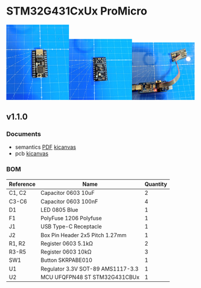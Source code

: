 # STM32G431CxUx ProMicro

<img src="./photo1.jpeg" width="33%"/><img src="./photo2.jpeg" width="33%"/><img src="./photo3.jpeg" width="33%"/>

## v1.1.0

### Documents

- semantics [PDF](./stm32g431-promicro-v1.1.0.pdf) [kicanvas](https://kicanvas.org/?github=https%3A%2F%2Fgithub.com%2F74th%2Fstm32-promicro%2Fblob%2Fstm32g431cxux%2F1.1.0%2Fstm32g431cxux%2Fstm32g431cxux.kicad_sch)
- pcb [kicanvas](https://kicanvas.org/?github=https%3A%2F%2Fgithub.com%2F74th%2Fstm32-promicro%2Fblob%2Fstm32g431cxux%2F1.1.0%2Fstm32g431cxux%2Fstm32g431cxux.kicad_pcd)

### BOM

| Reference | Name                              | Quantity |
| --------- | --------------------------------- | -------- |
| C1, C2    | Capacitor 0603 10uF               | 2        |
| C3-C6     | Capacitor 0603 100nF              | 4        |
| D1        | LED 0805 Blue                     | 1        |
| F1        | PolyFuse 1206 Polyfuse            | 1        |
| J1        | USB Type-C Receptacle             | 1        |
| J2        | Box Pin Header 2x5 Pitch 1.27mm   | 1        |
| R1, R2    | Register 0603 5.1kΩ               | 2        |
| R3-R5     | Register 0603 10kΩ                | 3        |
| SW1       | Button SKRPABE010                 | 1        |
| U1        | Regulator 3.3V SOT-89 AMS1117-3.3 | 1        |
| U2        | MCU UFQFPN48 ST STM32G431CBUx     | 1        |
